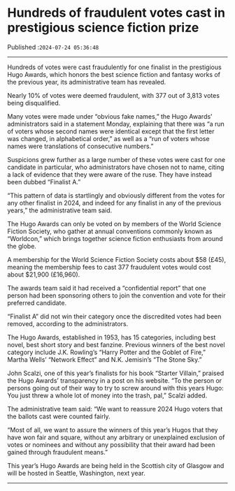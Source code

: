 # Hundreds of fraudulent votes cast in prestigious science fiction prize

Published :`2024-07-24 05:36:48`

---

Hundreds of votes were cast fraudulently for one finalist in the prestigious Hugo Awards, which honors the best science fiction and fantasy works of the previous year, its administrative team has revealed.

Nearly 10% of votes were deemed fraudulent, with 377 out of 3,813 votes being disqualified.

Many votes were made under “obvious fake names,” the Hugo Awards’ administrators said in a statement Monday, explaining that there was “a run of voters whose second names were identical except that the first letter was changed, in alphabetical order,” as well as a “run of voters whose names were translations of consecutive numbers.”

Suspicions grew further as a large number of these votes were cast for one candidate in particular, who administrators have chosen not to name, citing a lack of evidence that they were aware of the ruse. They have instead been dubbed “Finalist A.”

“This pattern of data is startlingly and obviously different from the votes for any other finalist in 2024, and indeed for any finalist in any of the previous years,” the administrative team said.

The Hugo Awards can only be voted on by members of the World Science Fiction Society, who gather at annual conventions commonly known as “Worldcon,” which brings together science fiction enthusiasts from around the globe.

A membership for the World Science Fiction Society costs about $58 (£45), meaning the membership fees to cast 377 fraudulent votes would cost about $21,900 (£16,960).

The awards team said it had received a “confidential report” that one person had been sponsoring others to join the convention and vote for their preferred candidate.

“Finalist A” did not win their category once the discredited votes had been removed, according to the administrators.

The Hugo Awards, established in 1953, has 15 categories, including best novel, best short story and best fanzine. Previous winners of the best novel category include J.K. Rowling’s “Harry Potter and the Goblet of Fire,” Martha Wells’ “Network Effect” and N.K. Jemisin’s “The Stone Sky.”

John Scalzi, one of this year’s finalists for his book “Starter Villain,” praised the Hugo Awards’ transparency in a post on his website. “To the person or persons going out of their way to try to screw around with this years Hugo: You just threw a whole lot of money into the trash, pal,” Scalzi added.

The administrative team said: “We want to reassure 2024 Hugo voters that the ballots cast were counted fairly.

“Most of all, we want to assure the winners of this year’s Hugos that they have won fair and square, without any arbitrary or unexplained exclusion of votes or nominees and without any possibility that their award had been gained through fraudulent means.”

This year’s Hugo Awards are being held in the Scottish city of Glasgow and will be hosted in Seattle, Washington, next year.

---

